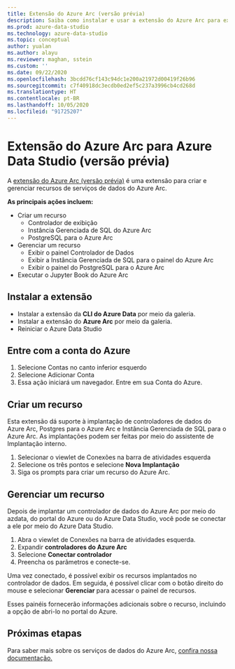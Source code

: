 ```yaml
---
title: Extensão do Azure Arc (versão prévia)
description: Saiba como instalar e usar a extensão do Azure Arc para experimentar os serviços de dados do Azure Arc.
ms.prod: azure-data-studio
ms.technology: azure-data-studio
ms.topic: conceptual
author: yualan
ms.author: alayu
ms.reviewer: maghan, sstein
ms.custom: ''
ms.date: 09/22/2020
ms.openlocfilehash: 3bcdd76cf143c94dc1e200a21972d00419f26b96
ms.sourcegitcommit: c7f40918dc3ecdb0ed2ef5c237a3996cb4cd268d
ms.translationtype: HT
ms.contentlocale: pt-BR
ms.lasthandoff: 10/05/2020
ms.locfileid: "91725207"
---
```

# <a name="azure-arc-extension-for-azure-data-studio-preview"></a>Extensão do Azure Arc para Azure Data Studio (versão prévia)

A [extensão do Azure Arc (versão prévia)](/azure/azure-arc/data/) é uma extensão para criar e gerenciar recursos de serviços de dados do Azure Arc.

**As principais ações incluem:**
- Criar um recurso
    - Controlador de exibição
    - Instância Gerenciada de SQL do Azure Arc
    - PostgreSQL para o Azure Arc
- Gerenciar um recurso
    - Exibir o painel Controlador de Dados
    - Exibir a Instância Gerenciada de SQL para o painel do Azure Arc
    - Exibir o painel do PostgreSQL para o Azure Arc
- Executar o Jupyter Book do Azure Arc

## <a name="install-the-extension"></a>Instalar a extensão
- Instalar a extensão da **CLI do Azure Data** por meio da galeria.
- Instalar a extensão do **Azure Arc** por meio da galeria.
- Reiniciar o Azure Data Studio

## <a name="sign-in-with-azure-account"></a>Entre com a conta do Azure
1. Selecione Contas no canto inferior esquerdo
1. Selecione Adicionar Conta
1. Essa ação iniciará um navegador. Entre em sua Conta do Azure.

## <a name="create-a-resource"></a>Criar um recurso
Esta extensão dá suporte à implantação de controladores de dados do Azure Arc, Postgres para o Azure Arc e Instância Gerenciada de SQL para o Azure Arc. As implantações podem ser feitas por meio do assistente de Implantação interno.

1. Selecionar o viewlet de Conexões na barra de atividades esquerda
1. Selecione os três pontos e selecione **Nova Implantação**
1. Siga os prompts para criar um recurso do Azure Arc.

## <a name="manage-a-resource"></a>Gerenciar um recurso
Depois de implantar um controlador de dados do Azure Arc por meio do azdata, do portal do Azure ou do Azure Data Studio, você pode se conectar a ele por meio do Azure Data Studio.

1. Abra o viewlet de Conexões na barra de atividades esquerda.
1. Expandir **controladores do Azure Arc**
1. Selecione **Conectar controlador**
1. Preencha os parâmetros e conecte-se.

Uma vez conectado, é possível exibir os recursos implantados no controlador de dados. Em seguida, é possível clicar com o botão direito do mouse e selecionar **Gerenciar** para acessar o painel de recursos.  

Esses painéis fornecerão informações adicionais sobre o recurso, incluindo a opção de abri-lo no portal do Azure.

## <a name="next-steps"></a>Próximas etapas
Para saber mais sobre os serviços de dados do Azure Arc, [confira nossa documentação.](/azure/azure-arc/data/)